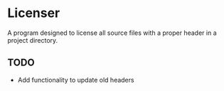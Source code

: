 # Licenser
A program designed to license all source files with a proper header in a project directory.

## TODO
+ Add functionality to update old headers